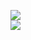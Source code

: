 [![](https://img.shields.io/badge/Made%20With-Github%20Spray-lightgrey.svg?style=for-the-badge&logo=github)](https://github.com/Annihil/github-spray#10085)  
[![](https://i.imgur.com/2DrTn0Z.gif)](https://github.com/Annihil/github-spray)
